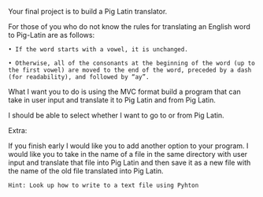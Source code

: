 Your final project is to build a Pig Latin translator.

For those of you who do not know the rules for translating an English word to Pig-Latin are as follows:

	• If the word starts with a vowel, it is unchanged.

	• Otherwise, all of the consonants at the beginning of the word (up to the first vowel) are moved to the end of the word, preceded by a dash (for readability), and followed by “ay”.

What I want you to do is using the MVC format build a program that can take in user input and translate it to Pig Latin and from Pig Latin. 

I should be able to select whether I want to go to or from Pig Latin.

Extra:

If you finish early I would like you to add another option to your program. I would like you to take in the name of a file in the same directory with user input and translate that file into Pig Latin and then save it as a new file with the name of the old file translated into Pig Latin. 

	Hint: Look up how to write to a text file using Pyhton

